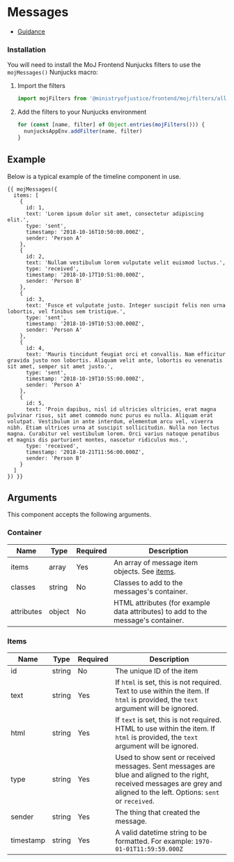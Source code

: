 # Messages

- [Guidance](https://design-patterns.service.justice.gov.uk/components/messages)

### Installation

You will need to install the MoJ Frontend Nunjucks filters to use the `mojMessages()` Nunjucks macro:

1. Import the filters

   ```mjs
   import mojFilters from '@ministryofjustice/frontend/moj/filters/all.js'
   ```

2. Add the filters to your Nunjucks environment

   ```mjs
   for (const [name, filter] of Object.entries(mojFilters())) {
     nunjucksAppEnv.addFilter(name, filter)
   }
   ```

## Example

Below is a typical example of the timeline component in use.

```njk
{{ mojMessages({
  items: [
    {
      id: 1,
      text: 'Lorem ipsum dolor sit amet, consectetur adipiscing elit.',
      type: 'sent',
      timestamp: '2018-10-16T10:50:00.000Z',
      sender: 'Person A'
    },
    {
      id: 2,
      text: 'Nullam vestibulum lorem vulputate velit euismod luctus.',
      type: 'received',
      timestamp: '2018-10-17T10:51:00.000Z',
      sender: 'Person B'
    },
    {
      id: 3,
      text: 'Fusce et vulputate justo. Integer suscipit felis non urna lobortis, vel finibus sem tristique.',
      type: 'sent',
      timestamp: '2018-10-19T10:53:00.000Z',
      sender: 'Person A'
    },
    {
      id: 4,
      text: 'Mauris tincidunt feugiat orci et convallis. Nam efficitur gravida justo non lobortis. Aliquam velit ante, lobortis eu venenatis sit amet, semper sit amet justo.',
      type: 'sent',
      timestamp: '2018-10-19T10:55:00.000Z',
      sender: 'Person A'
    },
    {
      id: 5,
      text: 'Proin dapibus, nisl id ultricies ultricies, erat magna pulvinar risus, sit amet commodo nunc purus eu nulla. Aliquam erat volutpat. Vestibulum in ante interdum, elementum arcu vel, viverra nibh. Etiam ultrices urna at suscipit sollicitudin. Nulla non lectus magna. Curabitur vel vestibulum lorem. Orci varius natoque penatibus et magnis dis parturient montes, nascetur ridiculus mus.',
      type: 'received',
      timestamp: '2018-10-21T11:56:00.000Z',
      sender: 'Person B'
    }
  ]
}) }}
```

## Arguments

This component accepts the following arguments.

### Container

| Name       | Type   | Required | Description                                                                      |
| ---------- | ------ | -------- | -------------------------------------------------------------------------------- |
| items      | array  | Yes      | An array of message item objects. See [items](#items).                           |
| classes    | string | No       | Classes to add to the messages's container.                                      |
| attributes | object | No       | HTML attributes (for example data attributes) to add to the message's container. |

### Items

| Name      | Type   | Required | Description                                                                                                                                                                 |
| --------- | ------ | -------- | --------------------------------------------------------------------------------------------------------------------------------------------------------------------------- |
| id        | string | No       | The unique ID of the item                                                                                                                                                   |
| text      | string | Yes      | If `html` is set, this is not required. Text to use within the item. If `html` is provided, the `text` argument will be ignored.                                            |
| html      | string | Yes      | If `text` is set, this is not required. HTML to use within the item. If `html` is provided, the `text` argument will be ignored.                                            |
| type      | string | Yes      | Used to show sent or received messages. Sent messages are blue and aligned to the right, received messages are grey and aligned to the left. Options: `sent` or `received`. |
| sender    | string | Yes      | The thing that created the message.                                                                                                                                         |
| timestamp | string | Yes      | A valid datetime string to be formatted. For example: `1970-01-01T11:59:59.000Z`                                                                                            |
